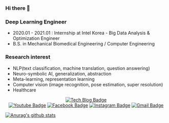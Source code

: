 ### Hi there 👋

</div>

### Deep Learning Engineer
- 2020.01 - 2021.01 : Internship at Intel Korea - Big Data Analysis & Optimization Engineer
- B.S. in Mechanical Biomedical Engineering / Computer Engineering


### Research interest
- NLP(text classification, machine translation, question answering)
- Neuro-symbolic AI, generalization, abstraction
- Meta-learning, representation learning
- Computer vision (image recognition, pose estimation, super resolution)
- Healthcare


<div align=center>

[![Tech Blog Badge](http://img.shields.io/badge/-Tech%20blog-black?style=flat-square&logo=github&link=https://nongnongai.tistory.com/)](https://nongnongai.tistory.com/)  
[![Youtube Badge](https://img.shields.io/badge/Youtube-ff0000?style=flat-square&logo=youtube&link=https://www.youtube.com/channel/UCv2lYHNecJBC8bDTTsB6hbQ)](https://www.youtube.com/channel/UCv2lYHNecJBC8bDTTsB6hbQ) 
[![Facebook Badge](https://img.shields.io/badge/-Facebook-1877f2?style=flat-square&logo=facebook&logoColor=white&link=https://www.facebook.com/hae3998)](https://www.facebook.com/hae3998) 
[![Instagram Badge](https://img.shields.io/badge/-Instagram-dd2a7b?style=flat-square&logo=instagram&logoColor=white&link=https://www.instagram.com/h_nongnong/)](https://www.instagram.com/h_nongnong/) 
[![Gmail Badge](https://img.shields.io/badge/-Gmail-d14836?style=flat-square&logo=Gmail&logoColor=white&link=mailto:haeyounglee97@gmail.com)](mailto:haeyounglee97@gmail.com)
</div>



[![Anurag's github stats](https://github-readme-stats.vercel.app/api?username=hy310)](https://github.com/anuraghazra/github-readme-stats)

